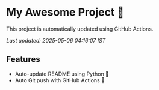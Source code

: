 # My Awesome Project 🚀

This project is automatically updated using GitHub Actions.

_Last updated: 2025-05-06 04:16:07 IST_

## Features
- Auto-update README using Python 🐍
- Auto Git push with GitHub Actions 🤖
